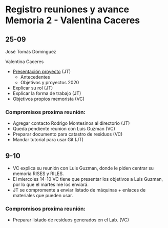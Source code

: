# Registro reuniones y avance Memoria 2 - Valentina Caceres

## 25-09 

José Tomás Domínguez 

Valentina Caceres

- [Presentación proyecto](https://github.com/FabLabUTFSM/HerramientaMantenimiento/blob/master/Bibliografia/Presentacion.pdf) (JT)
    - Antecedentes 
    - Objetivos y proyectos 2020
- Explicar su rol (JT)
- Explicar la forma de trabajo (JT)
- Objetivos propios memorista (VC)

### Compromisos proxima reunión: 
- Agregar contacto Rodrigo Montesinos al directorio (JT)
- Queda pendiente reunion con Luis Guzman (VC)
- Preparar documento para catastro de residuos (VC)
- Mandar tutorial para usar Git (JT)

## 9-10 

- VC explica su reunión con Luis Guzman, donde le piden centrar su memoría RISES y RILES. 
- El miercoles 14-10 VC tiene que presentar los objetivos a Luis Guzman, por lo que el martes me los enviará. 
- JT se compromente a enviar listado de máquinas + enlaces de materiales que pueden usar. 

### Compromisos proxima reunión: 
- Preparar listado de residuos generados en el Lab. (VC)
